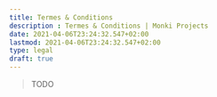 ```yaml
---
title: Termes & Conditions
description : Termes & Conditions | Monki Projects
date: 2021-04-06T23:24:32.547+02:00
lastmod: 2021-04-06T23:24:32.547+02:00
type: legal
draft: true
---
```


> TODO
